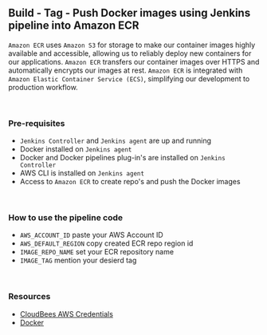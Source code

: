 ## Build - Tag - Push Docker images using Jenkins pipeline into Amazon ECR

`Amazon ECR` uses `Amazon S3` for storage to make our container images highly available and accessible, allowing us to reliably deploy new containers for our applications. 
`Amazon ECR` transfers our container images over HTTPS and automatically encrypts our images at rest. 
`Amazon ECR` is integrated with `Amazon Elastic Container Service (ECS)`, simplifying our development to production workflow.

&nbsp;

### Pre-requisites

+ `Jenkins Controller` and `Jenkins agent` are up and running
+ Docker installed on `Jenkins agent`
+ Docker and Docker pipelines plug-in's are installed on `Jenkins Controller`
+ AWS CLI is installed on `Jenkins agent`
+ Access to `Amazon ECR` to create repo's and push the Docker images

&nbsp;

### How to use the pipeline code

+ `AWS_ACCOUNT_ID` paste your AWS Account ID
+ `AWS_DEFAULT_REGION` copy created ECR repo region id
+ `IMAGE_REPO_NAME` set your ECR repository name
+ `IMAGE_TAG` mention your desierd tag

&nbsp;

### Resources

+ [CloudBees AWS Credentials](https://plugins.jenkins.io/aws-credentials/)
+ [Docker](https://plugins.jenkins.io/docker-plugin/)
